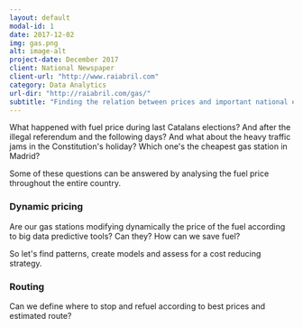 ```yaml
---
layout: default
modal-id: 1
date: 2017-12-02
img: gas.png
alt: image-alt
project-date: December 2017
client: National Newspaper
client-url: "http://www.raiabril.com"
category: Data Analytics
url-dir: "http://raiabril.com/gas/"
subtitle: "Finding the relation between prices and important national events."
---
```


What happened with fuel price during last Catalans elections? And after the illegal referendum and the following days?
And what about the heavy traffic jams in the Constitution's holiday? Which one's the cheapest gas station in Madrid?

Some of these questions can be answered by analysing the fuel price throughout the entire country.

### Dynamic pricing

Are our gas stations modifying dynamically the price of the fuel according to big data predictive tools? Can they? How can we save fuel?

So let's find patterns, create models and assess for a cost reducing strategy.

### Routing

Can we define where to stop and refuel according to best prices and estimated route?
